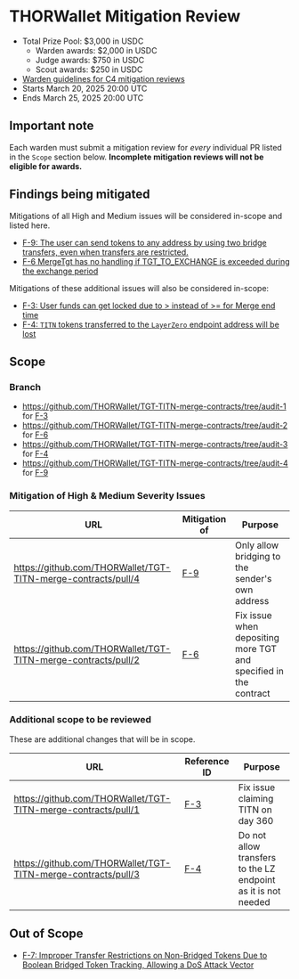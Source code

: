 # THORWallet Mitigation Review
- Total Prize Pool: $3,000 in USDC
  - Warden awards: $2,000 in USDC
  - Judge awards: $750 in USDC
  - Scout awards: $250 in USDC
- [Warden guidelines for C4 mitigation reviews](https://code4rena.notion.site/Guidelines-for-C4-mitigation-reviews-ed10fc5cfbf640bd8dcec66f38b343c4)
- Starts March 20, 2025 20:00 UTC 
- Ends March 25, 2025 20:00 UTC 

## Important note 

Each warden must submit a mitigation review for *every* individual PR listed in the `Scope` section below. **Incomplete mitigation reviews will not be eligible for awards.**

## Findings being mitigated

Mitigations of all High and Medium issues will be considered in-scope and listed here.

- [F-9: The user can send tokens to any address by using two bridge transfers, even when transfers are restricted.](https://code4rena.com/evaluate/2025-02-thorwallet/findings/F-9)
- [F-6 MergeTgt has no handling if TGT_TO_EXCHANGE is exceeded during the exchange period](https://code4rena.com/evaluate/2025-02-thorwallet/findings/F-6)

Mitigations of these additional issues will also be considered in-scope:
- [F-3: User funds can get locked due to > instead of >= for Merge end time](https://code4rena.com/evaluate/2025-02-thorwallet/findings/F-3)
- [F-4: `TITN` tokens transferred to the `LayerZero` endpoint address will be lost](https://code4rena.com/evaluate/2025-02-thorwallet/findings/F-4)

## Scope

### Branch
- https://github.com/THORWallet/TGT-TITN-merge-contracts/tree/audit-1 for [F-3](https://code4rena.com/evaluate/2025-02-thorwallet/findings/F-3)
- https://github.com/THORWallet/TGT-TITN-merge-contracts/tree/audit-2 for [F-6](https://code4rena.com/evaluate/2025-02-thorwallet/findings/F-6)
- https://github.com/THORWallet/TGT-TITN-merge-contracts/tree/audit-3 for [F-4](https://code4rena.com/evaluate/2025-02-thorwallet/findings/F-4)
- https://github.com/THORWallet/TGT-TITN-merge-contracts/tree/audit-4 for [F-9](https://code4rena.com/evaluate/2025-02-thorwallet/findings/F-9)

### Mitigation of High & Medium Severity Issues

| URL | Mitigation of | Purpose | 
| ----------- | ------------- | ----------- |
| https://github.com/THORWallet/TGT-TITN-merge-contracts/pull/4 | [F-9](https://code4rena.com/evaluate/2025-02-thorwallet/findings/F-9) | Only allow bridging to the sender's own address |
| https://github.com/THORWallet/TGT-TITN-merge-contracts/pull/2 | [F-6](https://code4rena.com/evaluate/2025-02-thorwallet/findings/F-6) | Fix issue when depositing more TGT and specified in the contract |


### Additional scope to be reviewed
These are additional changes that will be in scope.

| URL | Reference ID | Purpose | 
| ----------- | ------------- | ----------- |
| https://github.com/THORWallet/TGT-TITN-merge-contracts/pull/1 | [F-3](https://code4rena.com/evaluate/2025-02-thorwallet/findings/F-3) | Fix issue claiming TITN on day 360 |
| https://github.com/THORWallet/TGT-TITN-merge-contracts/pull/3 | [F-4](https://code4rena.com/evaluate/2025-02-thorwallet/findings/F-4) | Do not allow transfers to the LZ endpoint as it is not needed |


## Out of Scope
- [F-7: Improper Transfer Restrictions on Non-Bridged Tokens Due to Boolean Bridged Token Tracking, Allowing a DoS Attack Vector](https://code4rena.com/evaluate/2025-02-thorwallet/findings/F-7)
